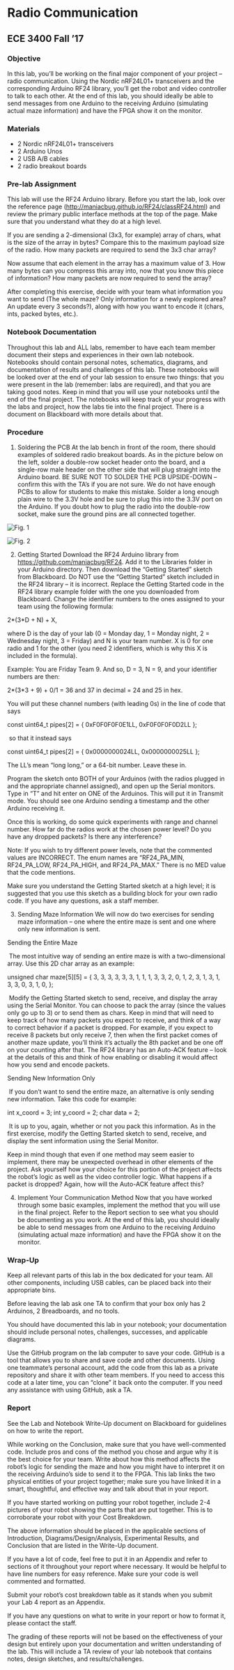 # Radio Communication
## ECE 3400 Fall ’17

### Objective
In this lab, you’ll be working on the final major component of your project – radio communication. Using the Nordic nRF24L01+ transceivers and the corresponding Arduino RF24 library, you’ll get the robot and video controller to talk to each other. At the end of this lab, you should ideally be able to send messages from one Arduino to the receiving Arduino (simulating actual maze information) and have the FPGA show it on the monitor.

### Materials
- 2 Nordic nRF24L01+ transceivers
- 2 Arduino Unos
- 2 USB A/B cables
- 2 radio breakout boards

### Pre-lab Assignment
This lab will use the RF24 Arduino library. Before you start the lab, look over the reference page (http://maniacbug.github.io/RF24/classRF24.html) and review the primary public interface methods at the top of the page. Make sure that you understand what they do at a high level.

If you are sending a 2-dimensional (3x3, for example) array of chars, what is the size of the array in bytes? Compare this to the maximum payload size of the radio. How many packets are required to send the 3x3 char array?

Now assume that each element in the array has a maximum value of 3. How many bytes can you compress this array into, now that you know this piece of information? How many packets are now required to send the array?

After completing this exercise, decide with your team what information you want to send (The whole maze? Only information for a newly explored area? An update every 3 seconds?), along with how you want to encode it (chars, ints, packed bytes, etc.).

### Notebook Documentation
Throughout this lab and ALL labs, remember to have each team member document their steps and experiences in their own lab notebook. Notebooks should contain personal notes, schematics, diagrams, and documentation of results and challenges of this lab. These notebooks will be looked over at the end of your lab session to ensure two things: that you were present in the lab (remember: labs are required), and that you are taking good notes. Keep in mind that you will use your notebooks until the end of the final project. The notebooks will keep track of your progress with the labs and project, how the labs tie into the final project. There is a document on Blackboard with more details about that.

### Procedure
1. Soldering the PCB
At the lab bench in front of the room, there should examples of soldered radio breakout boards. As in the picture below on the left, solder a double-row socket header onto the board, and a single-row male header on the other side that will plug straight into the Arduino board. BE SURE NOT TO SOLDER THE PCB UPSIDE-DOWN – confirm this with the TA’s if you are not sure. We do not have enough PCBs to allow for students to make this mistake. Solder a long enough plain wire to the 3.3V hole and be sure to plug this into the 3.3V port on the Arduino. If you doubt how to plug the radio into the double-row socket, make sure the ground pins are all connected together.

![Fig. 1](images/lab4_fig1.png)

![Fig. 2](images/lab4_fig2.png)

2. Getting Started
Download the RF24 Arduino library from https://github.com/maniacbug/RF24. Add it to the Libraries folder in your Arduino directory. Then download the “Getting Started” sketch from Blackboard. Do NOT use the “Getting Started” sketch included in the RF24 library – it is incorrect. Replace the Getting Started code in the RF24 library example folder with the one you downloaded from Blackboard. Change the identifier numbers to the ones assigned to your team using the following formula:

2*(3*D + N) + X,

where D is the day of your lab (0 = Monday day, 1 = Monday night, 2 = Wednesday night, 3 = Friday) and N is your team number. X is 0 for one radio and 1 for the other (you need 2 identifiers, which is why this X is included in the formula).

Example: You are Friday Team 9. And so, D = 3, N = 9, and your identifier numbers are then:

2*(3*3 + 9) + 0/1 = 36 and 37 in decimal = 24 and 25 in hex.

You will put these channel numbers (with leading 0s) in the line of code that says

const uint64_t pipes[2] = { 0xF0F0F0F0E1LL, 0xF0F0F0F0D2LL };

 so that it instead says

const uint64_t pipes[2] = { 0x0000000024LL, 0x0000000025LL };

The LL’s mean “long long,” or a 64-bit number. Leave these in.

Program the sketch onto BOTH of your Arduinos (with the radios plugged in and the appropriate channel assigned), and open up the Serial monitors. Type in “T” and hit enter on ONE of the Arduinos. This will put it in Transmit mode. You should see one Arduino sending a timestamp and the other Arduino receiving it.

Once this is working, do some quick experiments with range and channel number. How far do the radios work at the chosen power level? Do you have any dropped packets? Is there any interference?

Note: If you wish to try different power levels, note that the commented values are INCORRECT. The enum names are “RF24_PA_MIN, RF24_PA_LOW, RF24_PA_HIGH, and RF24_PA_MAX.” There is no MED value that the code mentions.

Make sure you understand the Getting Started sketch at a high level; it is suggested that you use this sketch as a building block for your own radio code. If you have any questions, ask a staff member.

3. Sending Maze Information
We will now do two exercises for sending maze information – one where the entire maze is sent and one where only new information is sent.

Sending the Entire Maze

 The most intuitive way of sending an entire maze is with a two-dimensional array. Use this 2D char array as an example:

unsigned char maze[5][5] =
{
3, 3, 3, 3, 3,
3, 1, 1, 1, 3,
3, 2, 0, 1, 2,
3, 1, 3, 1, 3,
3, 0, 3, 1, 0,
};

 Modify the Getting Started sketch to send, receive, and display the array using the Serial Monitor. You can choose to pack the array (since the values only go up to 3) or to send them as chars. Keep in mind that will need to keep track of how many packets you expect to receive, and think of a way to correct behavior if a packet is dropped. For example, if you expect to receive 8 packets but only receive 7, then when the first packet comes of another maze update, you’ll think it’s actually the 8th packet and be one off on your counting after that. The RF24 library has an Auto-ACK feature – look at the details of this and think of how enabling or disabling it would affect how you send and encode packets.

Sending New Information Only

 If you don’t want to send the entire maze, an alternative is only sending new information. Take this code for example:

int x_coord = 3; int y_coord = 2; char data = 2;

 It is up to you, again, whether or not you pack this information. As in the first exercise, modify the Getting Started sketch to send, receive, and display the sent information using the Serial Monitor.

Keep in mind though that even if one method may seem easier to implement, there may be unexpected overhead in other elements of the project. Ask yourself how your choice for this portion of the project affects the robot’s logic as well as the video controller logic. What happens if a packet is dropped? Again, how will the Auto-ACK feature affect this?

4. Implement Your Communication Method
Now that you have worked through some basic examples, implement the method that you will use in the final project. Refer to the Report section to see what you should be documenting as you work. At the end of this lab, you should ideally be able to send messages from one Arduino to the receiving Arduino (simulating actual maze information) and have the FPGA show it on the monitor.

### Wrap-Up
Keep all relevant parts of this lab in the box dedicated for your team. All other components, including USB cables, can be placed back into their appropriate bins.

Before leaving the lab ask one TA to confirm that your box only has 2 Arduinos, 2 Breadboards, and no tools.

You should have documented this lab in your notebook; your documentation should include personal notes, challenges, successes, and applicable diagrams.

Use the GitHub program on the lab computer to save your code. GitHub is a tool that allows you to share and save code and other documents. Using one teammate’s personal account, add the code from this lab as a private repository and share it with other team members. If you need to access this code at a later time, you can “clone” it back onto the computer. If you need any assistance with using GitHub, ask a TA.

### Report
See the Lab and Notebook Write-Up document on Blackboard for guidelines on how to write the report.

While working on the Conclusion, make sure that you have well-commented code. Include pros and cons of the method you chose and argue why it is the best choice for your team. Write about how this method affects the robot’s logic for sending the maze and how you might have to interpret it on the receiving Arduino’s side to send it to the FPGA. This lab links the two physical entities of your project together; make sure you have linked it in a smart, thoughtful, and effective way and talk about that in your report.

If you have started working on putting your robot together, include 2-4 pictures of your robot showing the parts that are put together. This is to corroborate your robot with your Cost Breakdown.

The above information should be placed in the applicable sections of Introduction, Diagrams/Design/Analysis, Experimental Results, and Conclusion that are listed in the Write-Up document.

If you have a lot of code, feel free to put it in an Appendix and refer to sections of it throughout your report where necessary. It would be helpful to have line numbers for easy reference. Make sure your code is well commented and formatted.

Submit your robot’s cost breakdown table as it stands when you submit your Lab 4 report as an Appendix.

If you have any questions on what to write in your report or how to format it, please contact the staff.

The grading of these reports will not be based on the effectiveness of your design but entirely upon your documentation and written understanding of the lab. This will include a TA review of your lab notebook that contains notes, design sketches, and results/challenges.
